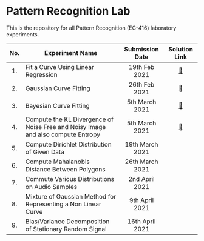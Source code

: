 # Pattern Recognition Lab

This is the repository for all Pattern Recognition (EC-416) laboratory experiments.

| No. | Experiment Name | Submission Date | Solution Link |
|:---:|-----------------|:---------------:|:-------------:|
| 1.  | Fit a Curve Using Linear Regression | 19th Feb 2021 | [📄](curve-fitting-linear-regression/curve-fitting-linear-regression.ipynb) | 
| 2.  | Gaussian Curve Fitting | 26th Feb 2021 | [📄](gaussian-curve-fitting/gaussian_curve_fitting.m) |
| 3.  | Bayesian Curve Fitting | 5th March 2021 | [📄](bayesian-curve-fitting/bayesian-curve-fitting.ipynb) | 
| 4.  | Compute the KL Divergence of Noise Free and Noisy Image and also compute Entropy | 5th March 2021 | [📄](kl-divergence-entropy/kl-divergence-images.ipynb) | 
| 5.  | Compute Dirichlet Distribution of Given Data | 19th March 2021 | | 
| 6.  | Compute Mahalanobis Distance Between Polygons | 26th March 2021 | | 
| 7.  | Commute Various Distributions on Audio Samples | 2nd April 2021 | | 
| 8.  | Mixture of Gaussian Method for Representing a Non Linear Curve | 9th April 2021 | | 
| 9.  | Bias/Variance Decomposition of Stationary Random Signal | 16th April 2021 | | 
